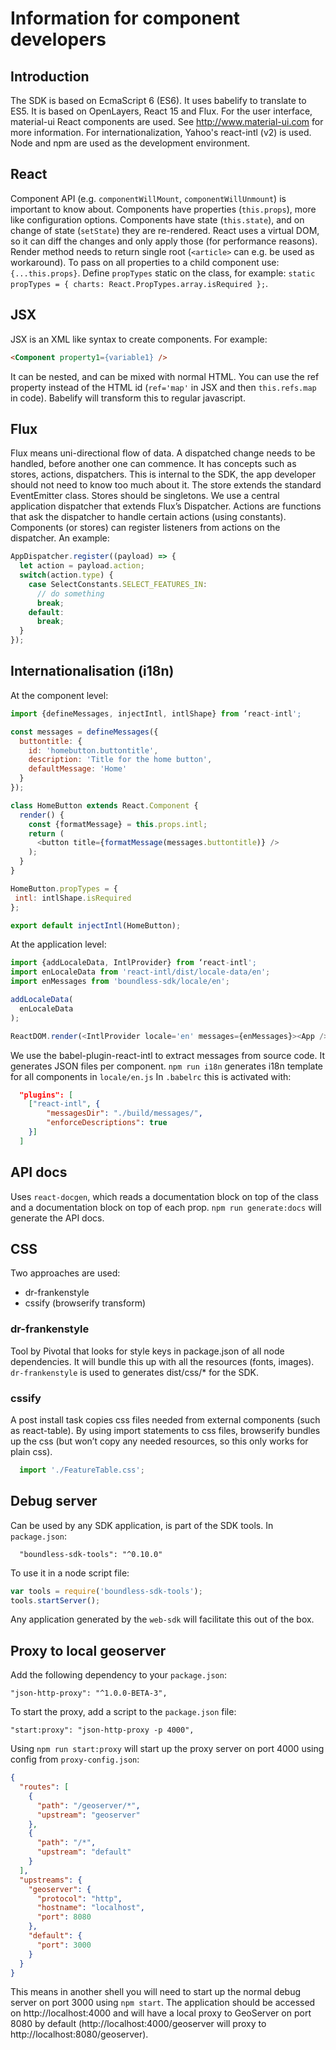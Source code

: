 # Information for component developers

## Introduction

The SDK is based on EcmaScript 6 (ES6). It uses babelify to translate to ES5.
It is based on OpenLayers, React 15 and Flux.
For the user interface, material-ui React components are used. See http://www.material-ui.com for more information.
For internationalization, Yahoo's react-intl (v2) is used.
Node and npm are used as the development environment.

## React

Component API (e.g. ```componentWillMount```, ```componentWillUnmount```) is important to know about.
Components have properties (```this.props```), more like configuration options.
Components have state (```this.state```), and on change of state (```setState```) they are re-rendered.
React uses a virtual DOM, so it can diff the changes and only apply those (for performance reasons).
Render method needs to return single root (```<article>``` can e.g. be used as workaround).
To pass on all properties to a child component use: ```{...this.props}```.
Define ```propTypes``` static on the class, for example: ```static propTypes = { charts: React.PropTypes.array.isRequired };```.

## JSX

JSX is an XML like syntax to create components. For example:

```html
<Component property1={variable1} />
```

It can be nested, and can be mixed with normal HTML.
You can use the ref property instead of the HTML id (```ref='map'``` in JSX and then ```this.refs.map``` in code).
Babelify will transform this to regular javascript.

## Flux

Flux means uni-directional flow of data.
A dispatched change needs to be handled, before another one can commence.
It has concepts such as stores, actions, dispatchers.
This is internal to the SDK, the app developer should not need to know too much about it.
The store extends the standard EventEmitter class.
Stores should be singletons.
We use a central application dispatcher that extends Flux’s Dispatcher.
Actions are functions that ask the dispatcher to handle certain actions (using constants).
Components (or stores) can register listeners from actions on the dispatcher. An example:

```javascript
AppDispatcher.register((payload) => {
  let action = payload.action;
  switch(action.type) {
    case SelectConstants.SELECT_FEATURES_IN:
      // do something
      break;
    default:
      break;
  }
});
```

## Internationalisation (i18n)

At the component level:

```javascript
import {defineMessages, injectIntl, intlShape} from ‘react-intl';

const messages = defineMessages({
  buttontitle: {
    id: 'homebutton.buttontitle',
    description: 'Title for the home button',
    defaultMessage: 'Home'
  }
});

class HomeButton extends React.Component {
  render() {
    const {formatMessage} = this.props.intl;
    return (
      <button title={formatMessage(messages.buttontitle)} />
    );
  }
}

HomeButton.propTypes = {
 intl: intlShape.isRequired
};

export default injectIntl(HomeButton);
```

At the application level:

```javascript
import {addLocaleData, IntlProvider} from ‘react-intl';
import enLocaleData from 'react-intl/dist/locale-data/en';
import enMessages from 'boundless-sdk/locale/en';

addLocaleData(
  enLocaleData
);

ReactDOM.render(<IntlProvider locale='en' messages={enMessages}><App /></IntlProvider>, document.getElementById('main'));
```

We use the babel-plugin-react-intl to extract messages from source code.
It generates JSON files per component.
```npm run i18n``` generates i18n template for all components in ```locale/en.js```
In ```.babelrc``` this is activated with:

```json
  "plugins": [
    ["react-intl", {
        "messagesDir": "./build/messages/",
        "enforceDescriptions": true
    }]
  ]
```

## API docs

Uses ```react-docgen```, which reads a documentation block on top of the class and a documentation block on top of each prop.
```npm run generate:docs``` will generate the API docs.

## CSS

Two approaches are used:

  * dr-frankenstyle
  * cssify (browserify transform)

### dr-frankenstyle

Tool by Pivotal that looks for style keys in package.json of all node dependencies.
It will bundle this up with all the resources (fonts, images).
```dr-frankenstyle``` is used to generates dist/css/* for the SDK.

### cssify

A post install task copies css files needed from external components (such as react-table).
By using import statements to css files, browserify bundles up the css (but won’t copy any needed resources, so this only works for plain css).

```javascript
  import './FeatureTable.css';
```

## Debug server

Can be used by any SDK application, is part of the SDK tools. In ```package.json```:

```
  "boundless-sdk-tools": "^0.10.0"
```

To use it in a node script file:

```javascript
var tools = require('boundless-sdk-tools');
tools.startServer();
```

Any application generated by the ```web-sdk``` will facilitate this out of the box.

## Proxy to local geoserver

Add the following dependency to your ```package.json```:

```
"json-http-proxy": "^1.0.0-BETA-3",
```

To start the proxy, add a script to the ```package.json``` file:

```
"start:proxy": "json-http-proxy -p 4000",
```

Using ```npm run start:proxy``` will start up the proxy server on port 4000 using config from ```proxy-config.json```:

```json
{
  "routes": [
    {
      "path": "/geoserver/*",
      "upstream": "geoserver"
    },
    {
      "path": "/*",
      "upstream": "default"
    }
  ],
  "upstreams": {
    "geoserver": {
      "protocol": "http",
      "hostname": "localhost",
      "port": 8080
    },
    "default": {
      "port": 3000
    }
  }
}
```

This means in another shell you will need to start up the normal debug server on port 3000 using ```npm start```. The application should be accessed on http://localhost:4000 and will have a local proxy to GeoServer on port 8080 by default (http://localhost:4000/geoserver will proxy to http://localhost:8080/geoserver).

